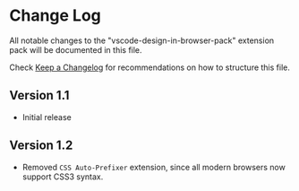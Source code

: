 # Change Log

All notable changes to the "vscode-design-in-browser-pack" extension pack will be documented in this file.

Check [Keep a Changelog](http://keepachangelog.com/) for recommendations on how to structure this file.

## Version 1.1

- Initial release

## Version 1.2

- Removed `CSS Auto-Prefixer` extension, since all modern browsers now support CSS3 syntax.
